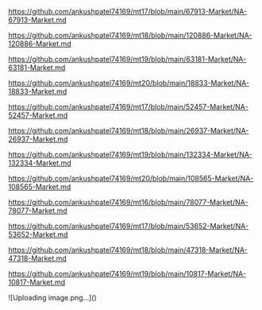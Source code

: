 <p><a href="https://github.com/ankushpatel74169/mt17/blob/main/67913-Market/NA-67913-Market.md">https://github.com/ankushpatel74169/mt17/blob/main/67913-Market/NA-67913-Market.md</a></p><p><a href="https://github.com/ankushpatel74169/mt18/blob/main/120886-Market/NA-120886-Market.md">https://github.com/ankushpatel74169/mt18/blob/main/120886-Market/NA-120886-Market.md</a></p><p><a href="https://github.com/ankushpatel74169/mt19/blob/main/63181-Market/NA-63181-Market.md">https://github.com/ankushpatel74169/mt19/blob/main/63181-Market/NA-63181-Market.md</a></p><p><a href="https://github.com/ankushpatel74169/mt20/blob/main/18833-Market/NA-18833-Market.md">https://github.com/ankushpatel74169/mt20/blob/main/18833-Market/NA-18833-Market.md</a></p><p><a href="https://github.com/ankushpatel74169/mt17/blob/main/52457-Market/NA-52457-Market.md">https://github.com/ankushpatel74169/mt17/blob/main/52457-Market/NA-52457-Market.md</a></p><p><a href="https://github.com/ankushpatel74169/mt18/blob/main/26937-Market/NA-26937-Market.md">https://github.com/ankushpatel74169/mt18/blob/main/26937-Market/NA-26937-Market.md</a></p><p><a href="https://github.com/ankushpatel74169/mt19/blob/main/132334-Market/NA-132334-Market.md">https://github.com/ankushpatel74169/mt19/blob/main/132334-Market/NA-132334-Market.md</a></p><p><a href="https://github.com/ankushpatel74169/mt20/blob/main/108565-Market/NA-108565-Market.md">https://github.com/ankushpatel74169/mt20/blob/main/108565-Market/NA-108565-Market.md</a></p><p><a href="https://github.com/ankushpatel74169/mt16/blob/main/78077-Market/NA-78077-Market.md">https://github.com/ankushpatel74169/mt16/blob/main/78077-Market/NA-78077-Market.md</a></p><p><a href="https://github.com/ankushpatel74169/mt17/blob/main/53652-Market/NA-53652-Market.md">https://github.com/ankushpatel74169/mt17/blob/main/53652-Market/NA-53652-Market.md</a></p><p><a href="https://github.com/ankushpatel74169/mt18/blob/main/47318-Market/NA-47318-Market.md">https://github.com/ankushpatel74169/mt18/blob/main/47318-Market/NA-47318-Market.md</a></p><p><a href="https://github.com/ankushpatel74169/mt19/blob/main/10817-Market/NA-10817-Market.md">https://github.com/ankushpatel74169/mt19/blob/main/10817-Market/NA-10817-Market.md</a></p>
![Uploading image.png…]()
